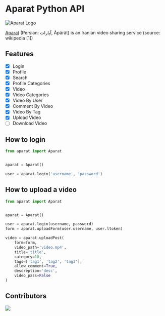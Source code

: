 # Aparat Python API
![Aparat Logo](https://upload.wikimedia.org/wikipedia/commons/thumb/6/6b/Aparat_English_Square.png/250px-Aparat_English_Square.png)

[Aparat](http://www.aparat.com/) (Persian: آپارات‎, Âpârât) is an Iranian video sharing service (source: wikipedia [1])

## Features

- [x] Login
- [x] Profile
- [x] Search
- [x] Profile Categories
- [x] Video
- [x] Video Categories
- [x] Video By User
- [x] Comment By Video
- [x] Video By Tag
- [x] Upload Video
- [ ] Download Video

## How to login

```python
from aparat import Aparat


aparat = Aparat()

user = aparat.login('username', 'password')
```


## How to upload a video

```python
from aparat import Aparat


aparat = Aparat()

user = aparat.login(username, password)
form = aparat.uploadForm(user.username, user.ltoken)

video = aparat.uploadPost(
    form=form,
    video_path='video.mp4',
    title='title',
    category=10,
    tags=['tag1', 'tag2', 'tag3'],
    allow_comment=True,
    descreption='desc',
    video_pass=False
)
```


## Contributors

<a href="https://github.com/mahdikhashan/aparat-python/graphs/contributors">
  <img src="https://contrib.rocks/image?repo=mahdikhashan/aparat-python" />
</a>
